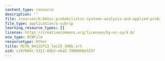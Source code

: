 ```yaml
---
content_type: resource
description: ''
file: /courses/6-041sc-probabilistic-systems-analysis-and-applied-probability-fall-2013/c197084c53110db2eba23908060e515f_MIT6_041SCF13_lec25_300k.srt
file_type: application/x-subrip
learning_resource_types: []
license: https://creativecommons.org/licenses/by-nc-sa/4.0/
ocw_type: OCWFile
resourcetype: Other
title: MIT6_041SCF13_lec25_300k.srt
uid: c197084c-5311-0db2-eba2-3908060e515f
---
```

